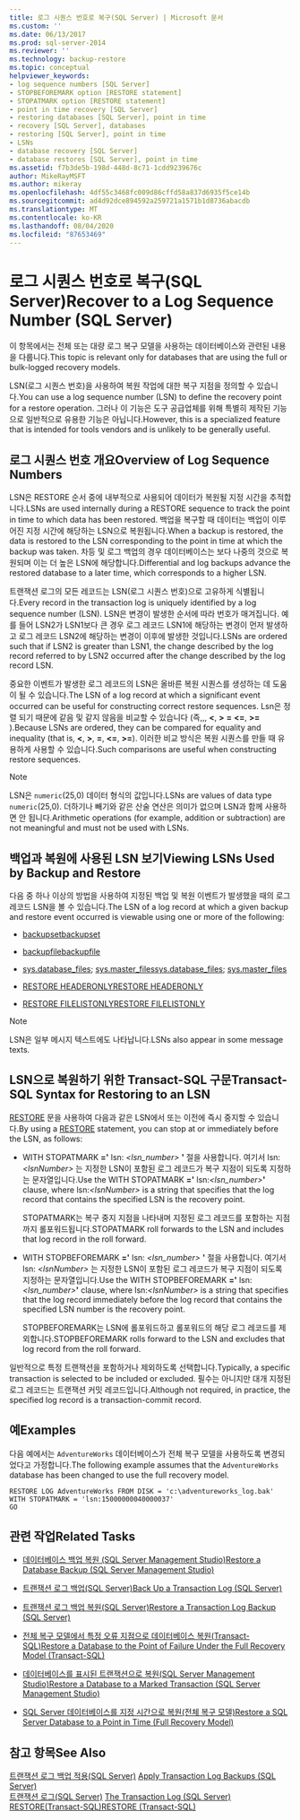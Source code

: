 ```yaml
---
title: 로그 시퀀스 번호로 복구(SQL Server) | Microsoft 문서
ms.custom: ''
ms.date: 06/13/2017
ms.prod: sql-server-2014
ms.reviewer: ''
ms.technology: backup-restore
ms.topic: conceptual
helpviewer_keywords:
- log sequence numbers [SQL Server]
- STOPBEFOREMARK option [RESTORE statement]
- STOPATMARK option [RESTORE statement]
- point in time recovery [SQL Server]
- restoring databases [SQL Server], point in time
- recovery [SQL Server], databases
- restoring [SQL Server], point in time
- LSNs
- database recovery [SQL Server]
- database restores [SQL Server], point in time
ms.assetid: f7b3de5b-198d-448d-8c71-1cdd9239676c
author: MikeRayMSFT
ms.author: mikeray
ms.openlocfilehash: 4df55c3468fc009d86cffd58a837d6935f5ce14b
ms.sourcegitcommit: ad4d92dce894592a259721a1571b1d8736abacdb
ms.translationtype: MT
ms.contentlocale: ko-KR
ms.lasthandoff: 08/04/2020
ms.locfileid: "87653469"
---
```

# <a name="recover-to-a-log-sequence-number-sql-server"></a><span data-ttu-id="cfebb-102">로그 시퀀스 번호로 복구(SQL Server)</span><span class="sxs-lookup"><span data-stu-id="cfebb-102">Recover to a Log Sequence Number (SQL Server)</span></span>
  <span data-ttu-id="cfebb-103">이 항목에서는 전체 또는 대량 로그 복구 모델을 사용하는 데이터베이스와 관련된 내용을 다룹니다.</span><span class="sxs-lookup"><span data-stu-id="cfebb-103">This topic is relevant only for databases that are using the full or bulk-logged recovery models.</span></span>  
  
 <span data-ttu-id="cfebb-104">LSN(로그 시퀀스 번호)을 사용하여 복원 작업에 대한 복구 지점을 정의할 수 있습니다.</span><span class="sxs-lookup"><span data-stu-id="cfebb-104">You can use a log sequence number (LSN) to define the recovery point for a restore operation.</span></span> <span data-ttu-id="cfebb-105">그러나 이 기능은 도구 공급업체를 위해 특별히 제작된 기능으로 일반적으로 유용한 기능은 아닙니다.</span><span class="sxs-lookup"><span data-stu-id="cfebb-105">However, this is a specialized feature that is intended for tools vendors and is unlikely to be generally useful.</span></span>  
  
##  <a name="overview-of-log-sequence-numbers"></a><a name="LSNs"></a> <span data-ttu-id="cfebb-106">로그 시퀀스 번호 개요</span><span class="sxs-lookup"><span data-stu-id="cfebb-106">Overview of Log Sequence Numbers</span></span>  
 <span data-ttu-id="cfebb-107">LSN은 RESTORE 순서 중에 내부적으로 사용되어 데이터가 복원될 지정 시간을 추적합니다.</span><span class="sxs-lookup"><span data-stu-id="cfebb-107">LSNs are used internally during a RESTORE sequence to track the point in time to which data has been restored.</span></span> <span data-ttu-id="cfebb-108">백업을 복구할 때 데이터는 백업이 이루어진 지정 시간에 해당하는 LSN으로 복원됩니다.</span><span class="sxs-lookup"><span data-stu-id="cfebb-108">When a backup is restored, the data is restored to the LSN corresponding to the point in time at which the backup was taken.</span></span> <span data-ttu-id="cfebb-109">차등 및 로그 백업의 경우 데이터베이스는 보다 나중의 것으로 복원되며 이는 더 높은 LSN에 해당합니다.</span><span class="sxs-lookup"><span data-stu-id="cfebb-109">Differential and log backups advance the restored database to a later time, which corresponds to a higher LSN.</span></span>  
  
 <span data-ttu-id="cfebb-110">트랜잭션 로그의 모든 레코드는 LSN(로그 시퀀스 번호)으로 고유하게 식별됩니다.</span><span class="sxs-lookup"><span data-stu-id="cfebb-110">Every record in the transaction log is uniquely identified by a log sequence number (LSN).</span></span> <span data-ttu-id="cfebb-111">LSN은 변경이 발생한 순서에 따라 번호가 매겨집니다. 예를 들어 LSN2가 LSN1보다 큰 경우 로그 레코드 LSN1에 해당하는 변경이 먼저 발생하고 로그 레코드 LSN2에 해당하는 변경이 이후에 발생한 것입니다.</span><span class="sxs-lookup"><span data-stu-id="cfebb-111">LSNs are ordered such that if LSN2 is greater than LSN1, the change described by the log record referred to by LSN2 occurred after the change described by the log record LSN.</span></span>  
  
 <span data-ttu-id="cfebb-112">중요한 이벤트가 발생한 로그 레코드의 LSN은 올바른 복원 시퀀스를 생성하는 데 도움이 될 수 있습니다.</span><span class="sxs-lookup"><span data-stu-id="cfebb-112">The LSN of a log record at which a significant event occurred can be useful for constructing correct restore sequences.</span></span> <span data-ttu-id="cfebb-113">Lsn은 정렬 되기 때문에 같음 및 같지 않음을 비교할 수 있습니다 (즉,,, **\<**, **>** **=** **\<=**, **>=** ).</span><span class="sxs-lookup"><span data-stu-id="cfebb-113">Because LSNs are ordered, they can be compared for equality and inequality (that is, **\<**, **>**, **=**, **\<=**, **>=**).</span></span> <span data-ttu-id="cfebb-114">이러한 비교 방식은 복원 시퀀스를 만들 때 유용하게 사용할 수 있습니다.</span><span class="sxs-lookup"><span data-stu-id="cfebb-114">Such comparisons are useful when constructing restore sequences.</span></span>  
  
> [!NOTE]  
>  <span data-ttu-id="cfebb-115">LSN은 `numeric`(25,0) 데이터 형식의 값입니다.</span><span class="sxs-lookup"><span data-stu-id="cfebb-115">LSNs are values of data type `numeric`(25,0).</span></span> <span data-ttu-id="cfebb-116">더하기나 빼기와 같은 산술 연산은 의미가 없으며 LSN과 함께 사용하면 안 됩니다.</span><span class="sxs-lookup"><span data-stu-id="cfebb-116">Arithmetic operations (for example, addition or subtraction) are not meaningful and must not be used with LSNs.</span></span>  
  

  
## <a name="viewing-lsns-used-by-backup-and-restore"></a><span data-ttu-id="cfebb-117">백업과 복원에 사용된 LSN 보기</span><span class="sxs-lookup"><span data-stu-id="cfebb-117">Viewing LSNs Used by Backup and Restore</span></span>  
 <span data-ttu-id="cfebb-118">다음 중 하나 이상의 방법을 사용하여 지정된 백업 및 복원 이벤트가 발생했을 때의 로그 레코드 LSN을 볼 수 있습니다.</span><span class="sxs-lookup"><span data-stu-id="cfebb-118">The LSN of a log record at which a given backup and restore event occurred is viewable using one or more of the following:</span></span>  
  
-   [<span data-ttu-id="cfebb-119">backupset</span><span class="sxs-lookup"><span data-stu-id="cfebb-119">backupset</span></span>](/sql/relational-databases/system-tables/backupset-transact-sql)  
  
-   [<span data-ttu-id="cfebb-120">backupfile</span><span class="sxs-lookup"><span data-stu-id="cfebb-120">backupfile</span></span>](/sql/relational-databases/system-tables/backupfile-transact-sql)  
  
-   <span data-ttu-id="cfebb-121">[sys.database_files](/sql/relational-databases/system-catalog-views/sys-database-files-transact-sql); [sys.master_files](/sql/relational-databases/system-catalog-views/sys-master-files-transact-sql)</span><span class="sxs-lookup"><span data-stu-id="cfebb-121">[sys.database_files](/sql/relational-databases/system-catalog-views/sys-database-files-transact-sql); [sys.master_files](/sql/relational-databases/system-catalog-views/sys-master-files-transact-sql)</span></span>  
  
-   [<span data-ttu-id="cfebb-122">RESTORE HEADERONLY</span><span class="sxs-lookup"><span data-stu-id="cfebb-122">RESTORE HEADERONLY</span></span>](/sql/t-sql/statements/restore-statements-headeronly-transact-sql)  
  
-   [<span data-ttu-id="cfebb-123">RESTORE FILELISTONLY</span><span class="sxs-lookup"><span data-stu-id="cfebb-123">RESTORE FILELISTONLY</span></span>](/sql/t-sql/statements/restore-statements-filelistonly-transact-sql)  
  
> [!NOTE]  
>  <span data-ttu-id="cfebb-124">LSN은 일부 메시지 텍스트에도 나타납니다.</span><span class="sxs-lookup"><span data-stu-id="cfebb-124">LSNs also appear in some message texts.</span></span>  
  
## <a name="transact-sql-syntax-for-restoring-to-an-lsn"></a><span data-ttu-id="cfebb-125">LSN으로 복원하기 위한 Transact-SQL 구문</span><span class="sxs-lookup"><span data-stu-id="cfebb-125">Transact-SQL Syntax for Restoring to an LSN</span></span>  
 <span data-ttu-id="cfebb-126">[RESTORE](/sql/t-sql/statements/restore-statements-transact-sql) 문을 사용하여 다음과 같은 LSN에서 또는 이전에 즉시 중지할 수 있습니다.</span><span class="sxs-lookup"><span data-stu-id="cfebb-126">By using a [RESTORE](/sql/t-sql/statements/restore-statements-transact-sql) statement, you can stop at or immediately before the LSN, as follows:</span></span>  
  
-   <span data-ttu-id="cfebb-127">WITH STOPATMARK **='** lsn: _<lsn_number>_ **'** 절을 사용합니다. 여기서 lsn: *\<lsnNumber>* 는 지정한 LSN이 포함된 로그 레코드가 복구 지점이 되도록 지정하는 문자열입니다.</span><span class="sxs-lookup"><span data-stu-id="cfebb-127">Use the WITH STOPATMARK **='** lsn:_<lsn_number>_**'** clause, where lsn:*\<lsnNumber>* is a string that specifies that the log record that contains the specified LSN is the recovery point.</span></span>  
  
     <span data-ttu-id="cfebb-128">STOPATMARK는 복구 중지 지점을 나타내며 지정된 로그 레코드를 포함하는 지점까지 롤포워드됩니다.</span><span class="sxs-lookup"><span data-stu-id="cfebb-128">STOPATMARK roll forwards to the LSN and includes that log record in the roll forward.</span></span>  
  
-   <span data-ttu-id="cfebb-129">WITH STOPBEFOREMARK **='** lsn: _<lsn_number>_ **'** 절을 사용합니다. 여기서 lsn: *\<lsnNumber>* 는 지정한 LSN이 포함된 로그 레코드가 복구 지점이 되도록 지정하는 문자열입니다.</span><span class="sxs-lookup"><span data-stu-id="cfebb-129">Use the WITH STOPBEFOREMARK **='** lsn:_<lsn_number>_**'** clause, where lsn:*\<lsnNumber>* is a string that specifies that the log record immediately before the log record that contains the specified LSN number is the recovery point.</span></span>  
  
     <span data-ttu-id="cfebb-130">STOPBEFOREMARK는 LSN에 롤포워드하고 롤포워드의 해당 로그 레코드를 제외합니다.</span><span class="sxs-lookup"><span data-stu-id="cfebb-130">STOPBEFOREMARK rolls forward to the LSN and excludes that log record from the roll forward.</span></span>  
  
 <span data-ttu-id="cfebb-131">일반적으로 특정 트랜잭션을 포함하거나 제외하도록 선택합니다.</span><span class="sxs-lookup"><span data-stu-id="cfebb-131">Typically, a specific transaction is selected to be included or excluded.</span></span> <span data-ttu-id="cfebb-132">필수는 아니지만 대개 지정된 로그 레코드는 트랜잭션 커밋 레코드입니다.</span><span class="sxs-lookup"><span data-stu-id="cfebb-132">Although not required, in practice, the specified log record is a transaction-commit record.</span></span>  
  
## <a name="examples"></a><span data-ttu-id="cfebb-133">예</span><span class="sxs-lookup"><span data-stu-id="cfebb-133">Examples</span></span>  
 <span data-ttu-id="cfebb-134">다음 예에서는 `AdventureWorks` 데이터베이스가 전체 복구 모델을 사용하도록 변경되었다고 가정합니다.</span><span class="sxs-lookup"><span data-stu-id="cfebb-134">The following example assumes that the `AdventureWorks` database has been changed to use the full recovery model.</span></span>  
  
```  
RESTORE LOG AdventureWorks FROM DISK = 'c:\adventureworks_log.bak'   
WITH STOPATMARK = 'lsn:15000000040000037'  
GO  
```  
  
##  <a name="related-tasks"></a><a name="RelatedTasks"></a> <span data-ttu-id="cfebb-135">관련 작업</span><span class="sxs-lookup"><span data-stu-id="cfebb-135">Related Tasks</span></span>  
  
-   [<span data-ttu-id="cfebb-136">데이터베이스 백업 복원 &#40;SQL Server Management Studio&#41;</span><span class="sxs-lookup"><span data-stu-id="cfebb-136">Restore a Database Backup &#40;SQL Server Management Studio&#41;</span></span>](restore-a-database-backup-using-ssms.md)  
  
-   [<span data-ttu-id="cfebb-137">트랜잭션 로그 백업&#40;SQL Server&#41;</span><span class="sxs-lookup"><span data-stu-id="cfebb-137">Back Up a Transaction Log &#40;SQL Server&#41;</span></span>](back-up-a-transaction-log-sql-server.md)  
  
-   [<span data-ttu-id="cfebb-138">트랜잭션 로그 백업 복원&#40;SQL Server&#41;</span><span class="sxs-lookup"><span data-stu-id="cfebb-138">Restore a Transaction Log Backup &#40;SQL Server&#41;</span></span>](restore-a-transaction-log-backup-sql-server.md)  
  
-   [<span data-ttu-id="cfebb-139">전체 복구 모델에서 특정 오류 지점으로 데이터베이스 복원&#40;Transact-SQL&#41;</span><span class="sxs-lookup"><span data-stu-id="cfebb-139">Restore a Database to the Point of Failure Under the Full Recovery Model &#40;Transact-SQL&#41;</span></span>](restore-database-to-point-of-failure-full-recovery.md)  
  
-   [<span data-ttu-id="cfebb-140">데이터베이스를 표시된 트랜잭션으로 복원&#40;SQL Server Management Studio&#41;</span><span class="sxs-lookup"><span data-stu-id="cfebb-140">Restore a Database to a Marked Transaction &#40;SQL Server Management Studio&#41;</span></span>](restore-a-database-to-a-marked-transaction-sql-server-management-studio.md)  
  
-   [<span data-ttu-id="cfebb-141">SQL Server 데이터베이스를 지정 시간으로 복원&#40;전체 복구 모델&#41;</span><span class="sxs-lookup"><span data-stu-id="cfebb-141">Restore a SQL Server Database to a Point in Time &#40;Full Recovery Model&#41;</span></span>](restore-a-sql-server-database-to-a-point-in-time-full-recovery-model.md)  
  
## <a name="see-also"></a><span data-ttu-id="cfebb-142">참고 항목</span><span class="sxs-lookup"><span data-stu-id="cfebb-142">See Also</span></span>  
 <span data-ttu-id="cfebb-143">[트랜잭션 로그 백업 적용&#40;SQL Server&#41;](transaction-log-backups-sql-server.md) </span><span class="sxs-lookup"><span data-stu-id="cfebb-143">[Apply Transaction Log Backups &#40;SQL Server&#41;](transaction-log-backups-sql-server.md) </span></span>  
 <span data-ttu-id="cfebb-144">[트랜잭션 로그&#40;SQL Server&#41;](../logs/the-transaction-log-sql-server.md) </span><span class="sxs-lookup"><span data-stu-id="cfebb-144">[The Transaction Log &#40;SQL Server&#41;](../logs/the-transaction-log-sql-server.md) </span></span>  
 [<span data-ttu-id="cfebb-145">RESTORE&#40;Transact-SQL&#41;</span><span class="sxs-lookup"><span data-stu-id="cfebb-145">RESTORE &#40;Transact-SQL&#41;</span></span>](/sql/t-sql/statements/restore-statements-transact-sql)  
  
  
